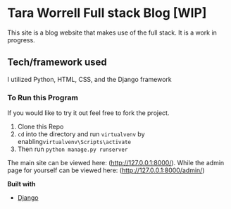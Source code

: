 # Tara Worrell Full stack Blog [WIP]

This site is a blog website that makes use of the full stack. It is a work in progress.

## Tech/framework used
I utilized Python, HTML, CSS, and the Django framework

### To Run this Program

If you would like to try it out feel free to fork the project.

 1. Clone this Repo
 2. ```cd``` into the directory and run ```virtualvenv``` by  enabling```virtualvenv\Scripts\activate```
 3. Then run ```python manage.py runserver```

The main site can be viewed here: (http://127.0.0.1:8000/).
While the admin page for yourself can be viewed here: (http://127.0.0.1:8000/admin/)

<b>Built with</b>
- [Django](https://www.djangoproject.com/)
